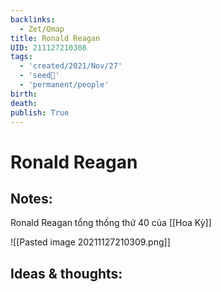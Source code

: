 ```yaml
---
backlinks:
  - Zet/Qmap
title: Ronald Reagan
UID: 211127210308
tags:
  - 'created/2021/Nov/27'
  - 'seed🥜'
  - 'permanent/people'
birth:
death:
publish: True
---
```

# Ronald Reagan

## Notes:
Ronald Reagan tổng thống thứ 40 của [[Hoa Kỳ]]

![[Pasted image 20211127210309.png]]

## Ideas & thoughts:
